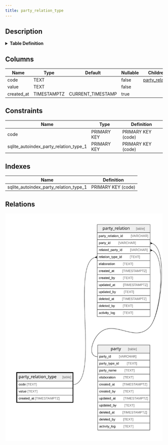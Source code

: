 ```yaml
---
title: party_relation_type
---
```


## Description

<details>
<summary><strong>Table Definition</strong></summary>

```sql
CREATE TABLE "party_relation_type" (
    "code" TEXT PRIMARY KEY NOT NULL,
    "value" TEXT NOT NULL,
    "created_at" TIMESTAMPTZ DEFAULT CURRENT_TIMESTAMP
)
```

</details>

## Columns

| Name       | Type        | Default           | Nullable | Children                                                                      | Comment |
| ---------- | ----------- | ----------------- | -------- | ----------------------------------------------------------------------------- | ------- |
| code       | TEXT        |                   | false    | [party_relation](/surveilr/reference/db/surveilr-state-schema/party_relation) |         |
| value      | TEXT        |                   | false    |                                                                               |         |
| created_at | TIMESTAMPTZ | CURRENT_TIMESTAMP | true     |                                                                               |         |

## Constraints

| Name                                   | Type        | Definition         |
| -------------------------------------- | ----------- | ------------------ |
| code                                   | PRIMARY KEY | PRIMARY KEY (code) |
| sqlite_autoindex_party_relation_type_1 | PRIMARY KEY | PRIMARY KEY (code) |

## Indexes

| Name                                   | Definition         |
| -------------------------------------- | ------------------ |
| sqlite_autoindex_party_relation_type_1 | PRIMARY KEY (code) |

## Relations

![er](../../../../../assets/party_relation_type.svg)
